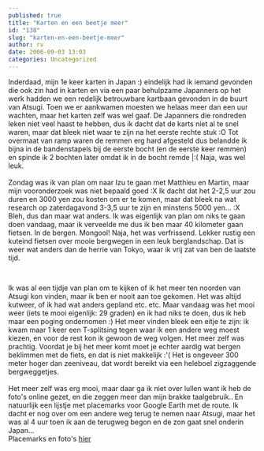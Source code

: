 ```yaml
---
published: true
title: "Karten en een beetje meer"
id: "138"
slug: "karten-en-een-beetje-meer"
author: rv
date: 2006-09-03 13:03
categories: Uncategorized
---
```

Inderdaad, mijn 1e keer karten in Japan :) eindelijk had ik iemand gevonden die ook zin had in karten en via een paar behulpzame Japanners op het werk hadden we een redelijk betrouwbare kartbaan gevonden in de buurt van Atsugi. Toen we er aankwamen moesten we helaas meer dan een uur wachten, maar het karten zelf was wel gaaf. De Japanners die rondreden leken niet veel haast te hebben, dus ik dacht dat de karts niet al te snel waren, maar dat bleek niet waar te zijn na het eerste rechte stuk :O Tot overmaat van ramp waren de remmen erg hard afgesteld dus belandde ik bijna in de bandenstapels bij de eerste bocht (en de eerste keer remmen) en spinde ik 2 bochten later omdat ik in de bocht remde |:( Naja, was wel leuk.<br /><br />Zondag was ik van plan om naar Izu te gaan met Matthieu en Martin, maar mijn vooronderzoek was niet bepaald goed :X Ik dacht dat het 2-2,5 uur zou duren en 3000 yen zou kosten om er te komen, maar dat bleek na wat research op zaterdagavond 3-3,5 uur te zijn en minstens 5000 yen... :X Bleh, dus dan maar wat anders. Ik was eigenlijk van plan om niks te gaan doen vandaag, maar ik verveelde me dus ik ben maar 40 kilometer gaan fietsen. In de bergen. Mongool! Naja, het was verfrissend. Lekker rustig een kuteind fietsen over mooie bergwegen in een leuk berglandschap. Dat is weer wat anders dan de herrie van Tokyo, waar ik vrij zat van ben de laatste tijd.<br /><br /><a href="https://photos1.blogger.com/blogger/5743/1473/1600/IMG_6744.jpg"><img style="display:block;text-align:center;cursor:pointer;margin:0 auto 10px;" src="https://photos1.blogger.com/blogger/5743/1473/400/IMG_6744.jpg" alt="" border="0" /></a><br />Ik was al een tijdje van plan om te kijken of ik het meer ten noorden van Atsugi kon vinden, maar ik ben er nooit aan toe gekomen. Het was altijd kutweer, of ik had wat anders gepland etc. etc. Maar vandaag was het mooi weer (iets te mooi eigenlijk: 29 graden) en ik had niks te doen, dus ik heb maar een poging ondernomen :) Het meer vinden bleek een eitje te zijn: ik kwam maar 1 keer een T-splitsing tegen waar ik een andere weg moest kiezen, en voor de rest kon ik gewoon de weg volgen. Het meer zelf was prachtig. Voordat je bij het meer komt moet je echter aardig wat bergen beklimmen met de fiets, en dat is niet makkelijk :'( Het is ongeveer 300 meter hoger dan zeeniveau, dat wordt bereikt via een heleboel zigzaggende bergweggetjes.<br /><br />Het meer zelf was erg mooi, maar daar ga ik niet over lullen want ik heb de foto's online gezet, en die zeggen meer dan mijn brakke taalgebruik.. En natuurlijk een lijstje met placemarks voor Google Earth met de route. Ik dacht er nog over om een andere weg terug te nemen naar Atsugi, maar het was al 4 uur toen ik aan de terugweg begon en de zon gaat snel onderin Japan...<br />Placemarks en foto's <a href="http:///foto/0903_Meer/">hier</a>